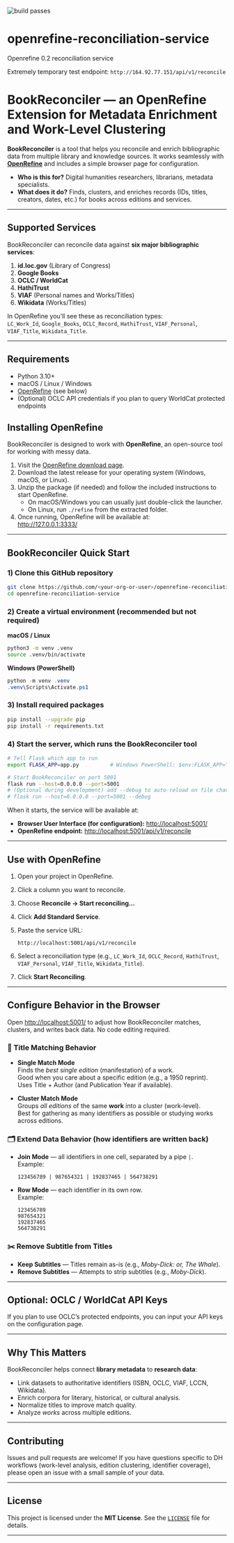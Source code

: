 ![build passes](https://github.com/Post45-Data-Collective/openrefine-reconciliation-service/actions/workflows/python-app.yml/badge.svg)

# openrefine-reconciliation-service

Openrefine 0.2 reconciliation service

Extremely temporary test endpoint: `http://164.92.77.151/api/v1/reconcile`

# BookReconciler — an OpenRefine Extension for Metadata Enrichment and Work-Level Clustering

**BookReconciler** is a tool that helps you reconcile and enrich bibliographic data from multiple library and knowledge sources. It works seamlessly with **[OpenRefine](https://openrefine.org/)** and includes a simple browser page for configuration.

- **Who is this for?** Digital humanities researchers, librarians, metadata specialists.
- **What does it do?** Finds, clusters, and enriches records (IDs, titles, creators, dates, etc.) for books across editions and services.

---

## Supported Services

BookReconciler can reconcile data against **six major bibliographic services**:

1. **id.loc.gov** (Library of Congress)
2. **Google Books**
3. **OCLC / WorldCat**
4. **HathiTrust**
5. **VIAF** (Personal names and Works/Titles)
6. **Wikidata** (Works/Titles)

In OpenRefine you’ll see these as reconciliation types:  
`LC_Work_Id`, `Google_Books`, `OCLC_Record`, `HathiTrust`, `VIAF_Personal`, `VIAF_Title`, `Wikidata_Title`.

---

## Requirements

- Python 3.10+
- macOS / Linux / Windows
- [OpenRefine](https://openrefine.org/) (see below)
- (Optional) OCLC API credentials if you plan to query WorldCat protected endpoints

## Installing OpenRefine

BookReconciler is designed to work with **OpenRefine**, an open-source tool for working with messy data.

1. Visit the [OpenRefine download page](https://openrefine.org/download).
2. Download the latest release for your operating system (Windows, macOS, or Linux).
3. Unzip the package (if needed) and follow the included instructions to start OpenRefine.
   - On macOS/Windows you can usually just double-click the launcher.
   - On Linux, run `./refine` from the extracted folder.
4. Once running, OpenRefine will be available at:  
   <http://127.0.0.1:3333/>

---

## BookReconciler Quick Start

### 1) Clone this GitHub repository

```bash
git clone https://github.com/<your-org-or-user>/openrefine-reconciliation-service.git
cd openrefine-reconciliation-service
```

### 2) Create a virtual environment (recommended but not required)

**macOS / Linux**

```bash
python3 -m venv .venv
source .venv/bin/activate
```

**Windows (PowerShell)**

```powershell
python -m venv .venv
.venv\Scripts\Activate.ps1
```

### 3) Install required packages

```bash
pip install --upgrade pip
pip install -r requirements.txt
```

### 4) Start the server, which runs the BookReconciler tool

```bash
# Tell Flask which app to run
export FLASK_APP=app.py          # Windows PowerShell: $env:FLASK_APP="app.py"

# Start BookReconciler on port 5001
flask run --host=0.0.0.0 --port=5001
# (Optional during development) add --debug to auto-reload on file changes:
# flask run --host=0.0.0.0 --port=5001 --debug
```

When it starts, the service will be available at:

- **Browser User Interface (for configuration):** <http://localhost:5001/>
- **OpenRefine endpoint:** <http://localhost:5001/api/v1/reconcile>

---

## Use with OpenRefine

1. Open your project in OpenRefine.
2. Click a column you want to reconcile.
3. Choose **Reconcile → Start reconciling…**
4. Click **Add Standard Service**.
5. Paste the service URL:

   ```
   http://localhost:5001/api/v1/reconcile
   ```

6. Select a reconciliation type (e.g., `LC_Work_Id`, `OCLC_Record`, `HathiTrust`, `VIAF_Personal`, `VIAF_Title`, `Wikidata_Title`).
7. Click **Start Reconciling**.

---

## Configure Behavior in the Browser

Open <http://localhost:5001/> to adjust how BookReconciler matches, clusters, and writes back data. No code editing required.

### 🔎 Title Matching Behavior

- **Single Match Mode**  
  Finds the _best single edition_ (manifestation) of a work.  
  Good when you care about a specific edition (e.g., a 1950 reprint).  
  Uses Title + Author (and Publication Year if available).

- **Cluster Match Mode**  
  Groups _all editions_ of the same **work** into a cluster (work-level).  
  Best for gathering as many identifiers as possible or studying works across editions.

### 🗂️ Extend Data Behavior (how identifiers are written back)

- **Join Mode** — all identifiers in one cell, separated by a pipe `|`.  
  Example:

  ```
  123456789 | 987654321 | 192837465 | 564738291
  ```

- **Row Mode** — each identifier in its own row.  
  Example:
  ```
  123456789
  987654321
  192837465
  564738291
  ```

### ✂️ Remove Subtitle from Titles

- **Keep Subtitles** — Titles remain as-is (e.g., _Moby-Dick: or, The Whale_).
- **Remove Subtitles** — Attempts to strip subtitles (e.g., _Moby-Dick_).

---

## Optional: OCLC / WorldCat API Keys

If you plan to use OCLC’s protected endpoints, you can input your API keys on the configuration page.

---

## Why This Matters

BookReconciler helps connect **library metadata** to **research data**:

- Link datasets to authoritative identifiers (ISBN, OCLC, VIAF, LCCN, Wikidata).
- Enrich corpora for literary, historical, or cultural analysis.
- Normalize titles to improve match quality.
- Analyze _works_ across multiple editions.

---

## Contributing

Issues and pull requests are welcome! If you have questions specific to DH workflows (work-level analysis, edition clustering, identifier coverage), please open an issue with a small sample of your data.

---

## License

This project is licensed under the **MIT License**. See the [`LICENSE`](LICENSE) file for details.

---
